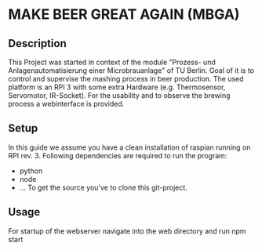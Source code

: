 # MAKE BEER GREAT AGAIN (MBGA)
## Description
This Project was started in context of the module "Prozess- und Anlagenautomatisierung einer Microbrauanlage" of TU Berlin.
Goal of it is to control and supervise the mashing process in beer production. The used platform is an RPI 3 with some extra Hardware (e.g. Thermosensor, Servomotor, IR-Socket).
For the usability and to observe the brewing process a webinterface is provided.

## Setup
In this guide we assume you have a clean installation of raspian running on RPI rev. 3.
Following dependencies are required to run the program:
* python
* node
* ...
To get the source you've to clone this git-project. 


## Usage
For startup of the webserver navigate into the web directory and run npm start
